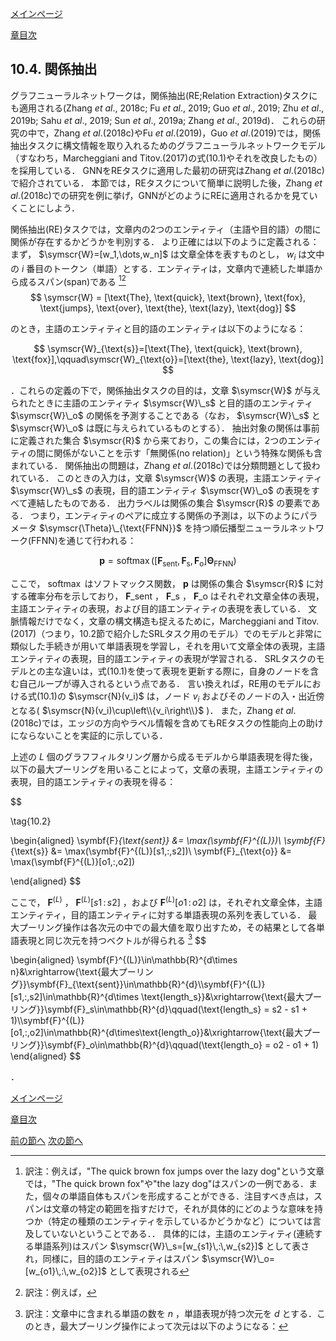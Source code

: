 [メインページ](../../index.markdown)

[章目次](./chap10.md)
## 10.4. 関係抽出

グラフニューラルネットワークは，関係抽出(RE;Relation Extraction)タスクにも適用される(Zhang *et al*., 2018c; Fu *et al*., 2019; Guo *et al*., 2019; Zhu *et al*., 2019b; Sahu *et al*., 2019; Sun *et al*., 2019a; Zhang *et al*., 2019d)． これらの研究の中で，Zhang *et al*.(2018c)やFu *et al*.(2019)，Guo *et al*.(2019)では，関係抽出タスクに構文情報を取り入れるためのグラフニューラルネットワークモデル（すなわち，Marcheggiani and Titov.(2017)の式(10.1)やそれを改良したもの）を採用している． GNNをREタスクに適用した最初の研究はZhang *et al*.(2018c)で紹介されている． 本節では，REタスクについて簡単に説明した後，Zhang *et al*.(2018c)での研究を例に挙げ，GNNがどのようにREに適用されるかを見ていくことにしよう．

関係抽出(RE)タスクでは，文章内の2つのエンティティ（主語や目的語）の間に関係が存在するかどうかを判別する． より正確には以下のように定義される：まず， $\symscr{W}=[w_1,\dots,w_n]$ は文章全体を表すものとし， $w_i$ は文中の $i$ 番目のトークン（単語）とする．エンティティは，文章内で連続した単語から成るスパン(span)である [^4][^5]
$$
 \symscr{W} = [\text{The}, \text{quick}, \text{brown}, \text{fox}, \text{jumps}, \text{over}, \text{the}, \text{lazy}, \text{dog}] $$


 のとき，主語のエンティティと目的語のエンティティは以下のようになる： 

$$
 \symscr{W}_{\text{s}}=[\text{The}, \text{quick}, \text{brown}, \text{fox}],\qquad\symscr{W}_{\text{o}}=[\text{the}, \text{lazy}, \text{dog}] $$


  ．これらの定義の下で，関係抽出タスクの目的は，文章 $\symscr{W}$ が与えられたときに主語のエンティティ $\symscr{W}\_s$ と目的語のエンティティ $\symscr{W}\_o$ の関係を予測することである（なお， $\symscr{W}\_s$ と $\symscr{W}\_o$ は既に与えられているものとする）． 抽出対象の関係は事前に定義された集合 $\symscr{R}$ から来ており，この集合には，2つのエンティティの間に関係がないことを示す「無関係(no relation)」という特殊な関係も含まれている． 関係抽出の問題は，Zhang *et al*.(2018c)では分類問題として扱われている． このときの入力は，文章 $\symscr{W}$ の表現，主語エンティティ $\symscr{W}\_s$ の表現，目的語エンティティ $\symscr{W}\_o$ の表現をすべて連結したものである． 出力ラベルは関係の集合 $\symscr{R}$ の要素である． つまり，エンティティのペアに成立する関係の予測は，以下のようにパラメータ $\symscr{\Theta}\_{\text{FFNN}}$ を持つ順伝播型ニューラルネットワーク(FFNN)を通じて行われる：  

$$
 \symbf{p} = \operatorname{softmax}([\symbf{F}_{\text{sent}}, \symbf{F}_{\text{s}}, \symbf{F}_{\text{o}}]\symbf{\Theta}_{\text{FFNN}}) $$


  ここで， $\operatorname{softmax}$ はソフトマックス関数， $\symbf{p}$ は関係の集合 $\symscr{R}$ に対する確率分布を示しており， $\symbf{F}\_{\text{sent}}$ ， $\symbf{F}\_{\text{s}}$ ， $\symbf{F}\_{\text{o}}$ はそれぞれ文章全体の表現，主語エンティティの表現，および目的語エンティティの表現を表している． 文脈情報だけでなく，文章の構文構造も捉えるために，Marcheggiani and Titov.(2017)（つまり，10.2節で紹介したSRLタスク用のモデル）でのモデルと非常に類似した手続きが用いて単語表現を学習し，それを用いて文章全体の表現，主語エンティティの表現，目的語エンティティの表現が学習される． SRLタスクのモデルとの主な違いは，式(10.1)を使って表現を更新する際に，自身のノードを含む自己ループが導入されるという点である． 言い換えれば，RE用のモデルにおける式(10.1)の $\symscr{N}(v_i)$ は，ノード $v_i$ およびそのノードの入・出近傍となる( $\symscr{N}(v_i)\cup\left\\{v_i\right\\}$ )． また，Zhang *et al*.(2018c)では，エッジの方向やラベル情報を含めてもREタスクの性能向上の助けにならないことを実証的に示している．

上述の $L$ 個のグラフフィルタリング層から成るモデルから単語表現を得た後，以下の最大プーリングを用いることによって，文章の表現，主語エンティティの表現，目的語エンティティの表現を得る：

 $$
 
\tag{10.2}
    
\begin{aligned}
        \symbf{F}_{\text{sent}} &= \max(\symbf{F}^{(L)})\\
        \symbf{F}_{\text{s}} &= \max(\symbf{F}^{(L)}[s1\,:\,s2])\\
        \symbf{F}_{\text{o}} &= \max(\symbf{F}^{(L)}[o1\,:\,o2])
    
\end{aligned}
$$

 

ここで， $\symbf{F}^{(L)}$ ， $\symbf{F}^{(L)}[s1\,:\,s2]$ ，および $\symbf{F}^{(L)}[o1\,:\,o2]$ は，それぞれ文章全体，主語エンティティ，目的語エンティティに対する単語表現の系列を表している． 最大プーリング操作は各次元の中での最大値を取り出すため，その結果として各単語表現と同じ次元を持つベクトルが得られる
[^6]
$$

\begin{aligned}
\symbf{F}^{(L)}\in\mathbb{R}^{d\times n}&\xrightarrow{\text{最大プーリング}}\symbf{F}_{\text{sent}}\in\mathbb{R}^{d}\\\symbf{F}^{(L)}[s1\,:\,s2]\in\mathbb{R}^{d\times \text{length_s}}&\xrightarrow{\text{最大プーリング}}\symbf{F}_s\in\mathbb{R}^{d}\qquad(\text{length_s} = s2 - s1 + 1)\\\symbf{F}^{(L)}[o1\,:\,o2]\in\mathbb{R}^{d\times\text{length_o}}&\xrightarrow{\text{最大プーリング}}\symbf{F}_o\in\mathbb{R}^{d}\qquad(\text{length_o} = o2 - o1 + 1)
\end{aligned}
$$

  ．


[メインページ](../../index.markdown)

[章目次](./chap10.md)

[前の節へ](./subsection_03.md) [次の節へ](./subsection_05.md)

[^4]: 訳注：例えば，"The quick brown fox jumps over the lazy dog"という文章では，"The quick brown fox"や"the lazy dog"はスパンの一例である．また，個々の単語自体もスパンを形成することができる．注目すべき点は，スパンは文章の特定の範囲を指すだけで，それが具体的にどのような意味を持つか（特定の種類のエンティティを示しているかどうかなど）については言及していないということである．． 具体的には，主語のエンティティ(連続する単語系列)はスパン $\symscr{W}\_s=[w_{s1}\,:\,w_{s2}]$ として表され，同様に，目的語のエンティティはスパン $\symscr{W}\_o=[w_{o1}\,:\,w_{o2}]$ として表現される
[^5]: 訳注：例えば， 
[^6]: 訳注：文章中に含まれる単語の数を $n$ ，単語表現が持つ次元を $d$ とする．このとき，最大プーリング操作によって次元は以下のようになる： 
